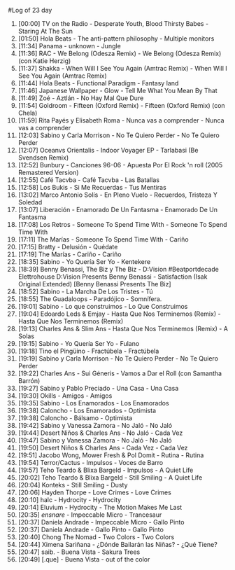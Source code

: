 #Log of 23 day

1. [00:00] TV on the Radio - Desperate Youth, Blood Thirsty Babes - Staring At The Sun
1. [01:50] Hola Beats - The anti-pattern philosophy - Multiple monitors
1. [11:34] Panama - unknown - Jungle
1. [11:36] RAC - We Belong (Odesza Remix) - We Belong (Odesza Remix) (con Katie Herzig)
1. [11:37] Shakka - When Will I See You Again (Amtrac Remix) - When Will I See You Again (Amtrac Remix)
1. [11:44] Hola Beats - Functional Paradigm - Fantasy land
1. [11:46] Japanese Wallpaper - Glow - Tell Me What You Mean By That
1. [11:49] Zoé - Aztlán - No Hay Mal Que Dure
1. [11:54] Goldroom - Fifteen (Oxford Remix) - Fifteen (Oxford Remix) (con Chela)
1. [11:59] Rita Payés y Elisabeth Roma - Nunca vas a comprender - Nunca vas a comprender
1. [12:03] Sabino y Carla Morrison - No Te Quiero Perder - No Te Quiero Perder
1. [12:07] Oceanvs Orientalis - Indoor Voyager EP - Tarlabasi (Be Svendsen Remix)
1. [12:52] Bunbury - Canciones 96-06 - Apuesta Por El Rock 'n roll (2005 Remastered Version)
1. [12:55] Café Tacvba - Café Tacvba - Las Batallas
1. [12:58] Los Bukis - Si Me Recuerdas - Tus Mentiras
1. [13:02] Marco Antonio Solís - En Pleno Vuelo - Recuerdos, Tristeza Y Soledad
1. [13:07] Liberación - Enamorado De Un Fantasma - Enamorado De Un Fantasma
1. [17:08] Los Retros - Someone To Spend Time With - Someone To Spend Time With
1. [17:11] The Marías - Someone To Spend Time With - Cariño
1. [17:15] Bratty - Delusión - Quédate
1. [17:19] The Marías - Cariño - Cariño
1. [18:35] Sabino - Yo Quería Ser Yo - Kentekere
1. [18:39] Benny Benassi, The Biz y The Biz - D:Vision #Beatportdecade Elettrohouse D:Vision Presents Benny Benassi - Satisfaction (Isak Original Extended) [Benny Benassi Presents The Biz]
1. [18:52] Sabino - La Marcha De Los Tristes - Tú
1. [18:55] The Guadaloops - Paradójico - Somnífera.
1. [19:01] Sabino - Lo que construimos - Lo Que Construimos
1. [19:04] Edoardo Leds & Emjay - Hasta Que Nos Terminemos (Remix) - Hasta Que Nos Terminemos (Remix)
1. [19:13] Charles Ans & Slim Ans - Hasta Que Nos Terminemos (Remix) - A Solas
1. [19:15] Sabino - Yo Quería Ser Yo - Fulano
1. [19:18] Tino el Pingüino - Fractúbela - Fractúbela
1. [19:19] Sabino y Carla Morrison - No Te Quiero Perder - No Te Quiero Perder
1. [19:22] Charles Ans - Sui Géneris - Vamos a Dar el Roll (con Samantha Barrón)
1. [19:27] Sabino y Pablo Preciado - Una Casa - Una Casa
1. [19:30] Okills - Amigos - Amigos
1. [19:35] Sabino - Los Enamorados - Los Enamorados
1. [19:38] Caloncho - Los Enamorados - Optimista
1. [19:38] Caloncho - Bálsamo - Optimista
1. [19:42] Sabino y Vanessa Zamora - No Jaló - No Jaló
1. [19:44] Desert Niños & Charles Ans - No Jaló - Cada Vez
1. [19:47] Sabino y Vanessa Zamora - No Jaló - No Jaló
1. [19:50] Desert Niños & Charles Ans - Cada Vez - Cada Vez
1. [19:51] Jacobo Wong, Mower Fresh & Pol Domit - Rutina - Rutina
1. [19:54] Terror/Cactus - Impulsos - Voces de Barro
1. [19:57] Teho Teardo & Blixa Bargeld - Impulsos - A Quiet Life
1. [20:02] Teho Teardo & Blixa Bargeld - Still Smiling - A Quiet Life
1. [20:04] Konteks - Still Smiling - Dusty
1. [20:06] Hayden Thorpe - Love Crimes - Love Crimes
1. [20:10] halc - Hydrocity - Hydrocity
1. [20:14] Eluvium - Hydrocity - The Motion Makes Me Last
1. [20:35] _ensnare_ - Impeccable Micro - Trancesaur
1. [20:37] Daniela Andrade - Impeccable Micro - Gallo Pinto
1. [20:37] Daniela Andrade - Gallo Pinto - Gallo Pinto
1. [20:40] Chong The Nomad - Two Colors - Two Colors
1. [20:44] Ximena Sariñana - ¿Dónde Bailarán las Niñas? - ¿Qué Tiene?
1. [20:47] saib. - Buena Vista - Sakura Trees
1. [20:49] [.que] - Buena Vista - out of the color
